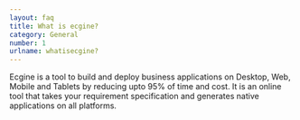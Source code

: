 ```yaml
---
layout: faq
title: What is ecgine?
category: General
number: 1
urlname: whatisecgine?
---
```


Ecgine is a tool to build and deploy business applications on Desktop, Web, Mobile and Tablets by reducing upto 95% of time and cost. It is an online tool that takes your requirement specification and generates native applications on all platforms.